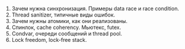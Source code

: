 1. Зачем нужна синхронизация. Примеры data race и race condition.
1. Thread sanitizer, типичные виды ошибок.
1. Зачем нужны атомики, как они реализованы.
1. Спинлок, cache coherency. Мьютекс, futex.
1. Condvar, очереди сообщений и thread pool.
1. Lock freedom, lock-free stack.
